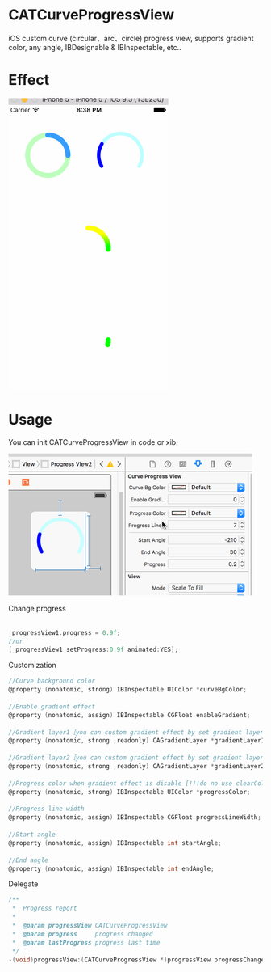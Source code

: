 # CATCurveProgressView

iOS custom  curve (circular、arc、circle) progress view, supports gradient color, any angle, IBDesignable & IBInspectable, etc..

# Effect

![Effect](https://github.com/CatchZeng/CATCurveProgressView/blob/master/images/1.gif)

# Usage

You can init CATCurveProgressView in code or xib.

![Effect](https://github.com/CatchZeng/CATCurveProgressView/blob/master/images/2.gif)


Change progress
```objective-c

_progressView1.progress = 0.9f;
//or
[_progressView1 setProgress:0.9f animated:YES];

```

Customization
```objective-c
//Curve background color
@property (nonatomic, strong) IBInspectable UIColor *curveBgColor;

//Enable gradient effect
@property (nonatomic, assign) IBInspectable CGFloat enableGradient;

//Gradient layer1［you can custom gradient effect by set gradient layer1's property］
@property (nonatomic, strong ,readonly) CAGradientLayer *gradientLayer1;

//Gradient layer2［you can custom gradient effect by set gradient layer2's property］
@property (nonatomic, strong ,readonly) CAGradientLayer *gradientLayer2;

//Progress color when gradient effect is disable [!!!do no use clearColor]
@property (nonatomic, strong) IBInspectable UIColor *progressColor;

//Progress line width
@property (nonatomic, assign) IBInspectable CGFloat progressLineWidth;

//Start angle
@property (nonatomic, assign) IBInspectable int startAngle;

//End angle
@property (nonatomic, assign) IBInspectable int endAngle;

```

Delegate
```objective-c
/**
 *  Progress report
 *
 *  @param progressView CATCurveProgressView
 *  @param progress     progress changed
 *  @param lastProgress progress last time
 */
-(void)progressView:(CATCurveProgressView *)progressView progressChanged:(CGFloat)progress lastProgress:(CGFloat)lastProgress;

```
